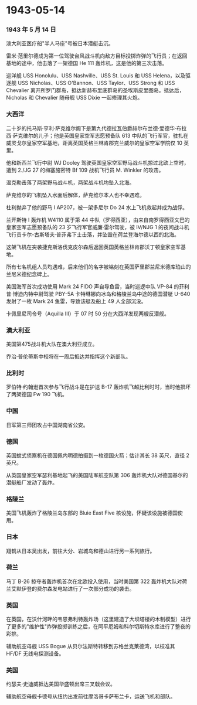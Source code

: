 # 1943-05-14

### 1943 年 5 月 14 日

澳大利亚医疗船"半人马座"号被日本潜艇击沉。

雷米·范里尔德成为第一位驾驶台风战斗机向敌方目标投掷炸弹的飞行员；在返回基地的途中，他击落了一架德国
He 111 轰炸机，这是他的第三次击落。

巡洋舰 USS Honolulu、USS Nashville、USS St. Louis 和 USS
Helena，以及驱逐舰 USS Nicholas、USS O\'Bannon、USS Taylor、USS Strong
和 USS Chevalier
离开所罗门群岛，抵达新赫布里底群岛的圣埃斯皮里图岛。抵达后，Nicholas 和
Chevalier 随母舰 USS Dixie 一起修理其火炮。

### 大西洋

二十岁的托马斯·亨利·萨克维尔阁下是第九代德拉瓦伯爵赫尔布兰德·爱德华·布拉西·萨克维尔的儿子；他是英国皇家空军志愿预备队
613
中队的飞行军官，驻扎在威灵戈尔皇家空军基地，距离英国英格兰林肯郡克兰威尔的皇家空军学院仅
10 英里。

他和新西兰飞行中尉 WJ Dooley
驾驶英国皇家空军野马战斗机掠过北欧上空时，遭到 2./JG 27 的梅塞施密特 Bf
109 战机飞行员 M. Winkler 的攻击。

温克勒击落了两架野马战斗机，两架战斗机均坠入北海。

萨克维尔的飞机坠入水面后解体，萨克维尔本人也不幸遇难。

杜利抛弃了他的野马 I AP207，被一架多尼尔 Do 24 水上飞机救起并成为战俘。

兰开斯特 I 轰炸机 W4110 属于第 44
中队（罗得西亚），由来自南罗得西亚文巴的皇家空军志愿预备队的 23
岁飞行军官威廉·雷尔驾驶，被 IV/NJG 1
的夜间战斗机飞行员卡尔-古斯塔夫·普菲弗下士击落，并坠毁在荷兰登海尔德以西的北海。

这架飞机在突袭捷克斯洛伐克皮尔森后返回英国英格兰林肯郡沃丁顿皇家空军基地。

所有七名机组人员均遇难，后来他们的名字被铭刻在英国萨里郡兰尼米德库珀山的兰尼米德纪念碑上。

美国海军首次成功使用 Mark 24 FIDO 声自导鱼雷，当时巡逻中队 VP-84
的菲利普·博迪内特中尉驾驶 PBY-5A 卡特琳娜向冰岛和格陵兰岛中途的德国潜艇
U-640 发射了一枚 Mark 24 鱼雷，导致该艇及船上 49 人全部沉没。

卡佩里尼司令号（Aquilla III）于 07 时 50 分在大西洋发现两艘反潜舰。

### 澳大利亚

美国第475战斗机大队在澳大利亚成立。

乔治·普伦蒂斯中校将在一周后抵达并指挥这个新部队。

### 比利时

罗伯特·约翰逊首次参与飞行战斗是在护送 B-17
轰炸机飞越比利时时，当时他损坏了两架德国 Fw 190 飞机。

### 中国

日军第三师团攻占中国湖南省公安。

### 德国

英国蚊式侦察机在德国佩内明德拍摄到一枚德国火箭；估计其长 38 英尺，直径 2
英尺。

从英国皇家空军瑟利基地起飞的美国陆军航空队第 306
轰炸机大队对德国基尔的潜艇船厂发动了轰炸。

### 格陵兰

美国飞机轰炸了格陵兰岛东部的 Bluie East Five
核设施，怀疑该设施被德国使用。

### 日本

翔鹤从日本吴出发，前往大分、岩城岛和德山进行另一系列旅行。

### 荷兰

马丁 B-26 掠夺者轰炸机首次在北欧投入使用，当时美国第 322
轰炸机大队对荷兰艾默伊登的费尔森发电站进行了一次部分成功的袭击。

### 英国

在英国，在沃什河畔的韦恩弗利特轰炸场（这里建造了大坝塔楼的木制模型）进行了更多的"维护性"炸弹投掷训练之后，在阿平厄姆和科尔切斯特水库进行了整夜的彩排。

辅助航空母舰 USS Bogue 从贝尔法斯特转移到苏格兰克莱德湾，以校准其 HF/DF
无线电探测设备。

### 美国

约瑟夫·史迪威抵达美国华盛顿出席三叉戟会议。

辅助航空母舰卡德号从纽约出发前往摩洛哥卡萨布兰卡，运送飞机和部队。